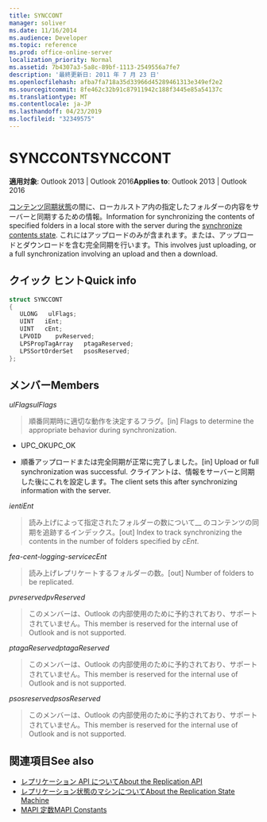 ```yaml
---
title: SYNCCONT
manager: soliver
ms.date: 11/16/2014
ms.audience: Developer
ms.topic: reference
ms.prod: office-online-server
localization_priority: Normal
ms.assetid: 7b4307a3-5a8c-89bf-1113-2549556a7fe7
description: '最終更新日: 2011 年 7 月 23 日'
ms.openlocfilehash: afba7fa718a35d33966d45289461313e349ef2e2
ms.sourcegitcommit: 8fe462c32b91c87911942c188f3445e85a54137c
ms.translationtype: MT
ms.contentlocale: ja-JP
ms.lasthandoff: 04/23/2019
ms.locfileid: "32349575"
---
```

# <a name="synccont"></a><span data-ttu-id="fc540-103">SYNCCONT</span><span class="sxs-lookup"><span data-stu-id="fc540-103">SYNCCONT</span></span>

<span data-ttu-id="fc540-104">**適用対象**: Outlook 2013 | Outlook 2016</span><span class="sxs-lookup"><span data-stu-id="fc540-104">**Applies to**: Outlook 2013 | Outlook 2016</span></span> 
  
<span data-ttu-id="fc540-105">[コンテンツ同期状態](synchronize-contents-state.md)の間に、ローカルストア内の指定したフォルダーの内容をサーバーと同期するための情報。</span><span class="sxs-lookup"><span data-stu-id="fc540-105">Information for synchronizing the contents of specified folders in a local store with the server during the [synchronize contents state](synchronize-contents-state.md).</span></span> <span data-ttu-id="fc540-106">これにはアップロードのみが含まれます。または、アップロードとダウンロードを含む完全同期を行います。</span><span class="sxs-lookup"><span data-stu-id="fc540-106">This involves just uploading, or a full synchronization involving an upload and then a download.</span></span>
  
## <a name="quick-info"></a><span data-ttu-id="fc540-107">クイック ヒント</span><span class="sxs-lookup"><span data-stu-id="fc540-107">Quick info</span></span>

```cpp
struct SYNCCONT 
{ 
   ULONG   ulFlags; 
   UINT   iEnt; 
   UINT   cEnt; 
   LPVOID    pvReserved; 
   LPSPropTagArray   ptagaReserved; 
   LPSSortOrderSet   psosReserved; 
};
```

## <a name="members"></a><span data-ttu-id="fc540-108">メンバー</span><span class="sxs-lookup"><span data-stu-id="fc540-108">Members</span></span>

<span data-ttu-id="fc540-109">_ulFlags_</span><span class="sxs-lookup"><span data-stu-id="fc540-109">_ulFlags_</span></span>
  
> <span data-ttu-id="fc540-110">順番同期時に適切な動作を決定するフラグ。</span><span class="sxs-lookup"><span data-stu-id="fc540-110">[in] Flags to determine the appropriate behavior during synchronization.</span></span>
    
  - <span data-ttu-id="fc540-111">UPC_OK</span><span class="sxs-lookup"><span data-stu-id="fc540-111">UPC_OK</span></span>
    
  - <span data-ttu-id="fc540-112">順番アップロードまたは完全同期が正常に完了しました。</span><span class="sxs-lookup"><span data-stu-id="fc540-112">[in] Upload or full synchronization was successful.</span></span> <span data-ttu-id="fc540-113">クライアントは、情報をサーバーと同期した後にこれを設定します。</span><span class="sxs-lookup"><span data-stu-id="fc540-113">The client sets this after synchronizing information with the server.</span></span>
    
<span data-ttu-id="fc540-114">_ient_</span><span class="sxs-lookup"><span data-stu-id="fc540-114">_iEnt_</span></span>
  
> <span data-ttu-id="fc540-115">読み上げによって指定されたフォルダーの数について__ のコンテンツの同期を追跡するインデックス。</span><span class="sxs-lookup"><span data-stu-id="fc540-115">[out] Index to track synchronizing the contents in the number of folders specified by  _cEnt_.</span></span>
    
<span data-ttu-id="fc540-116">_fea-cent-logging-service_</span><span class="sxs-lookup"><span data-stu-id="fc540-116">_cEnt_</span></span>
  
> <span data-ttu-id="fc540-117">読み上げレプリケートするフォルダーの数。</span><span class="sxs-lookup"><span data-stu-id="fc540-117">[out] Number of folders to be replicated.</span></span>
    
<span data-ttu-id="fc540-118">_pvreserved_</span><span class="sxs-lookup"><span data-stu-id="fc540-118">_pvReserved_</span></span>
  
> <span data-ttu-id="fc540-119">このメンバーは、Outlook の内部使用のために予約されており、サポートされていません。</span><span class="sxs-lookup"><span data-stu-id="fc540-119">This member is reserved for the internal use of Outlook and is not supported.</span></span> 
    
<span data-ttu-id="fc540-120">_ptagaReserved_</span><span class="sxs-lookup"><span data-stu-id="fc540-120">_ptagaReserved_</span></span>
  
> <span data-ttu-id="fc540-121">このメンバーは、Outlook の内部使用のために予約されており、サポートされていません。</span><span class="sxs-lookup"><span data-stu-id="fc540-121">This member is reserved for the internal use of Outlook and is not supported.</span></span> 
    
<span data-ttu-id="fc540-122">_psosreserved_</span><span class="sxs-lookup"><span data-stu-id="fc540-122">_psosReserved_</span></span>
  
> <span data-ttu-id="fc540-123">このメンバーは、Outlook の内部使用のために予約されており、サポートされていません。</span><span class="sxs-lookup"><span data-stu-id="fc540-123">This member is reserved for the internal use of Outlook and is not supported.</span></span> 
    
## <a name="see-also"></a><span data-ttu-id="fc540-124">関連項目</span><span class="sxs-lookup"><span data-stu-id="fc540-124">See also</span></span>

- [<span data-ttu-id="fc540-125">レプリケーション API について</span><span class="sxs-lookup"><span data-stu-id="fc540-125">About the Replication API</span></span>](about-the-replication-api.md)
- [<span data-ttu-id="fc540-126">レプリケーション状態のマシンについて</span><span class="sxs-lookup"><span data-stu-id="fc540-126">About the Replication State Machine</span></span>](about-the-replication-state-machine.md)
- [<span data-ttu-id="fc540-127">MAPI 定数</span><span class="sxs-lookup"><span data-stu-id="fc540-127">MAPI Constants</span></span>](mapi-constants.md)

